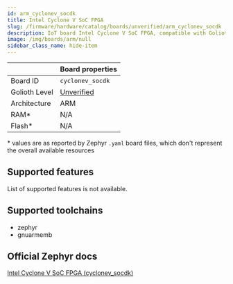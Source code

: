 ```yaml
---
id: arm_cyclonev_socdk
title: Intel Cyclone V SoC FPGA
slug: /firmware/hardware/catalog/boards/unverified/arm_cyclonev_socdk
description: IoT board Intel Cyclone V SoC FPGA, compatible with Golioth at unverified level.
image: /img/boards/arm/null
sidebar_class_name: hide-item
---
```


[//]: # (This is an auto-generated file, do not edit! Changes to it will be lost upon re-generation)



|                | Board properties     |
| -------------  | -------------------- |
| Board ID       | `cyclonev_socdk` |
| Golioth Level  | [Unverified](/firmware/hardware#unverified-boards) |
| Architecture   | ARM |
| RAM*           | N/A |
| Flash*         | N/A |

\* values are as reported by Zephyr `.yaml` board files, which don't represent the overall available resources



## Supported features

List of supported features is not available.

## Supported toolchains

* zephyr
* gnuarmemb

## Official Zephyr docs

[Intel Cyclone V SoC FPGA (cyclonev_socdk)](https://docs.zephyrproject.org/3.6.0/boards/arm/cyclonev_socdk/doc/index.html)

